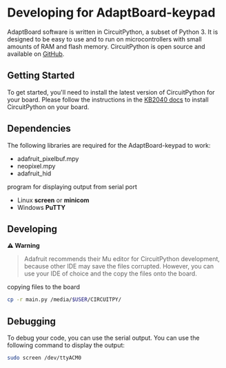 # Developing for AdaptBoard-keypad

AdaptBoard software is written in CircuitPython, a subset of Python 3. It is designed to be easy to use and to run on microcontrollers with small amounts of RAM and flash memory. CircuitPython is open source and available on [GitHub](https://github.com/adafruit/circuitpython).

## Getting Started

To get started, you'll need to install the latest version of CircuitPython for your board. Please follow the instructions in the [KB2040 docs](https://learn.adafruit.com/adafruit-kb2040/circuitpython) to install CircuitPython on your board.

## Dependencies

The following libraries are required for the AdaptBoard-keypad to work:

- adafruit_pixelbuf.mpy
- neopixel.mpy
- adafruit_hid

program for displaying output from serial port
- Linux **screen** or **minicom**
- Windows **PuTTY**


## Developing

**⚠️ Warning**

> Adafruit recommends their Mu editor for CircuitPython development, because other IDE may save the files corrupted. However, you can use your IDE of choice and the copy the files onto the board.

copying files to the board

```bash
cp -r main.py /media/$USER/CIRCUITPY/
```

## Debugging

To debug your code, you can use the serial output. You can use the following command to display the output:

```bash
sudo screen /dev/ttyACM0
```



